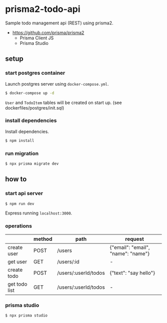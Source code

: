 # prisma2-todo-api

Sample todo management api (REST) using prisma2.

- https://github.com/prisma/prisma2
  - Prisma Client JS
  - Prisma Studio

## setup

### start postgres container

Launch postgres server using `docker-compose.yml`.

```bash
$ docker-compose up -d
```

`User` and `TodoItem` tables will be created on start up. (see dockerfiles/postgres/init.sql)

### install dependencies

Install dependencies.

```bash
$ npm install
```

### run migration

```bash
$ npx prisma migrate dev
```

## how to

### start api server

```bash
$ npm run dev
```

Express running `localhost:3000`.

### operations

|               | method | path                     | request                            |
|---------------|--------|--------------------------|------------------------------------|
| create user   | POST   | /users                   | {"email": "email", "name": "name"} |
| get user      | GET    | /users/:id               | -                                  |
| create todo   | POST   | /users/:userId/todos     | {"text": "say hello"}              |
| get todo list | GET    | /users/:userId/todos     | -                                  |

### prisma studio

```bash
$ npx prisma studio
```

